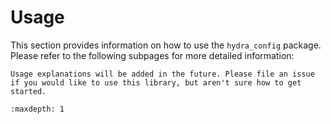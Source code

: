# Usage

This section provides information on how to use the `hydra_config` package. Please refer to the following subpages for more detailed information:

```{todo}
Usage explanations will be added in the future. Please file an issue if you would like to use this library, but aren't sure how to get started.
```

```{toctree}
:maxdepth: 1
```
